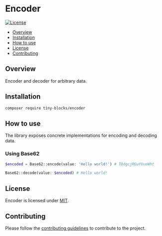 # Encoder

[![License](https://img.shields.io/badge/license-MIT-green)](LICENSE)

* [Overview](#overview)
* [Installation](#installation)
* [How to use](#how-to-use)
* [License](#license)
* [Contributing](#contributing)

<div id='overview'></div> 

## Overview

Encoder and decoder for arbitrary data.

<div id='installation'></div>

## Installation

```bash
composer require tiny-blocks/encoder
```

<div id='how-to-use'></div>

## How to use

The library exposes concrete implementations for encoding and decoding data.

### Using Base62

```php
$encoded = Base62::encode(value: 'Hello world!') # T8dgcjRGuYUueWht

Base62::decode(value: $encoded) # Hello world!
```

<div id='license'></div> 

## License

Encoder is licensed under [MIT](LICENSE).

<div id='contributing'></div>

## Contributing

Please follow the [contributing guidelines](https://github.com/tiny-blocks/tiny-blocks/blob/main/CONTRIBUTING.md) to
contribute to the project.
